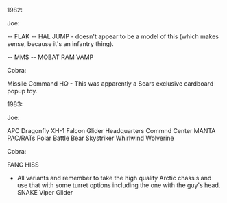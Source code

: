 1982:

Joe:

-- FLAK
-- HAL
JUMP - doesn't appear to be a model of this (which makes sense,
	   because it's an infantry thing).

-- MMS
-- MOBAT
RAM
VAMP

Cobra:

Missile Command HQ
	- This was apparently a Sears exclusive cardboard popup toy.

1983:

Joe:

APC
Dragonfly XH-1
Falcon Glider
Headquarters Commnd Center
MANTA
PAC/RATs
Polar Battle Bear
Skystriker
Whirlwind
Wolverine

Cobra:

FANG
HISS
 - All variants and remember to take the high quality Arctic chassis
   and use that with some turret options including the one with the
   guy's head.
SNAKE
Viper Glider
